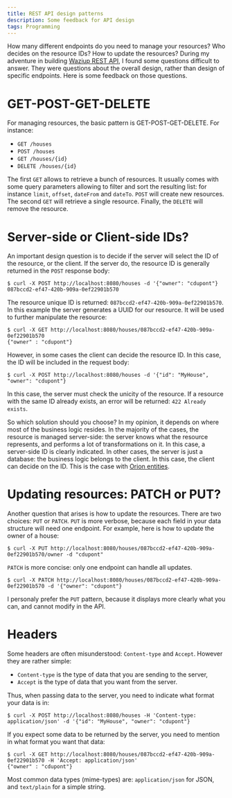 ```yaml
---
title: REST API design patterns
description: Some feedback for API design 
tags: Programming 
---
```


How many different endpoints do you need to manage your resources? Who decides on the resource IDs? How to update the resources?
During my adventure in building [Waziup REST API](http://www.waziup.io/documentation/api/), I found some questions difficult to answer.
They were questions about the overall design, rather than design of specific endpoints.
Here is some feedback on those questions.

GET-POST-GET-DELETE
===================

For managing resources, the basic pattern is GET-POST-GET-DELETE.
For instance:

- `GET /houses`
- `POST /houses`
- `GET /houses/{id}`
- `DELETE /houses/{id}`

The first `GET` allows to retrieve a bunch of resources.
It usually comes with some query parameters allowing to filter and sort the resulting list: for instance `limit`, `offset`, `dateFrom` and `dateTo`.
`POST` will create new resources.
The second `GET` will retrieve a single resource.
Finally, the `DELETE` will remove the resource.


Server-side or Client-side IDs?
==============================

An important design question is to decide if the server will select the ID of the resource, or the client.
If the server do, the resource ID is generally returned in the `POST` response body:

```
$ curl -X POST http://localhost:8080/houses -d '{"owner": "cdupont"}
087bccd2-ef47-420b-909a-0ef22901b570
```

The resource unique ID is returned: `087bccd2-ef47-420b-909a-0ef22901b570`.
In this example the server generates a UUID for our resource.
It will be used to further manipulate the resource:
```
$ curl -X GET http://localhost:8080/houses/087bccd2-ef47-420b-909a-0ef22901b570
{"owner" : "cdupont"}
```

However, in some cases the client can decide the resource ID.
In this case, the ID will be included in the request body:
```
$ curl -X POST http://localhost:8080/houses -d '{"id": "MyHouse", "owner": "cdupont"}
```

In this case, the server must check the unicity of the resource.
If a resource with the same ID already exists, an error will be returned: `422 Already exists`.

So which solution should you choose?
In my opinion, it depends on where most of the business logic resides.
In the majority of the cases, the resource is managed server-side: the server knows what the resource represents, and performs a lot of transformations on it.
In this case, a server-side ID is clearly indicated.
In other cases, the server is just a database: the business logic belongs to the client.
In this case, the client can decide on the ID. This is the case with [Orion entities](https://fiware-orion.readthedocs.io/en/master/user/walkthrough_apiv2/#entity-creation).


Updating resources: PATCH or PUT?
=================================

Another question that arises is how to update the resources.
There are two choices: `PUT` or `PATCH`.
`PUT` is more verbose, because each field in your data structure will need one endpoint.
For example, here is how to update the owner of a house:
```
$ curl -X PUT http://localhost:8080/houses/087bccd2-ef47-420b-909a-0ef22901b570/owner -d "cdupont"
```
`PATCH` is more concise: only one endpoint can handle all updates.
```
$ curl -X PATCH http://localhost:8080/houses/087bccd2-ef47-420b-909a-0ef22901b570 -d '{"owner": "cdupont"}
```
I personaly prefer the `PUT` pattern, because it displays more clearly what you can, and cannot modify in the API.

Headers
=======

Some headers are often misunderstood: `Content-type` and `Accept`.
However they are rather simple:

- `Content-type` is the type of data that you are sending to the server,
- `Accept` is the type of data that you want from the server.

Thus, when passing data to the server, you need to indicate what format your data is in:
```
$ curl -X POST http://localhost:8080/houses -H 'Content-type: application/json' -d '{"id": "MyHouse", "owner": "cdupont"}
```
If you expect some data to be returned by the server, you need to mention in what format you want that data:
```
$ curl -X GET http://localhost:8080/houses/087bccd2-ef47-420b-909a-0ef22901b570 -H 'Accept: application/json'
{"owner" : "cdupont"}
```
Most common data types (mime-types) are: `application/json` for JSON, and `text/plain` for a simple string.
